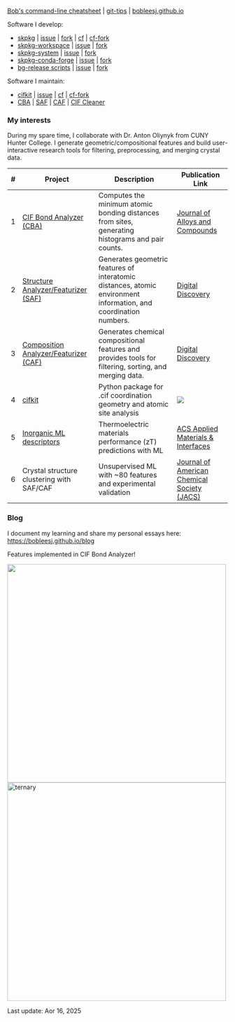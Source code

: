 [Bob's command-line cheatsheet](https://github.com/bobleesj/command-line-cheatsheet/) | [git-tips](https://github.com/bobleesj/tips) | [bobleesj.github.io](https://github.com/bobleesj/bobleesj.github.io)

Software I develop:

- [skpkg](https://github.com/Billingegroup/scikit-package) | [issue](https://github.com/Billingegroup/scikit-package/issues) | [fork](https://github.com/bobleesj/scikit-package) | [cf](https://github.com/conda-forge/scikit-package-feedstock) | [cf-fork](https://github.com/bobleesj/scikit-package-feedstock)
- [skpkg-workspace](https://github.com/Billingegroup/scikit-package-workspace) | [issue](https://github.com/Billingegroup/scikit-package-workspace/issues) | [fork](https://github.com/bobleesj/scikit-package-workspace)
- [skpkg-system](https://github.com/Billingegroup/scikit-package-system) | [issue](https://github.com/Billingegroup/scikit-package-system/issues) | [fork](https://github.com/bobleesj/scikit-package-system)
- [skpkg-conda-forge](https://github.com/Billingegroup/scikit-pacakge-conda-forge) | [issue](https://github.com/Billingegroup/scikit-package-conda-forge/issues) | [fork](https://github.com/bobleesj/scikit-pacakge-conda-forge)
- [bg-release scripts](https://github.com/Billingegroup/release-scripts) | [issue](https://github.com/Billingegroup/release-scripts/issues) | [fork](https://github.com/bobleesj/release-scripts)

Software I maintain:

- [cifkit](https://github.com/bobleesj/cifkit) | [issue]() | [cf](https://github.com/conda-forge/cifkit-feedstock) | [cf-fork](https://github.com/bobleesj/cifkit-feedstock)
- [CBA](https://github.com/bobleesj/cif-bond-analyzer) | [SAF](https://github.com/bobleesj/structure-analyzer-featurizer) | [CAF](https://github.com/bobleesj/composition-analyzer-featurizer) | [CIF Cleaner](https://github.com/bobleesj/cif-cleaner)

### My interests

During my spare time, I collaborate with Dr. Anton Oliynyk from CUNY Hunter College. I generate geometric/compositional features and build user-interactive research tools for filtering, preprocessing, and merging crystal data.

| # | Project                                   | Description                                                                                                     |  Publication Link |
|---|---------------------------------------------|-----------------------------------------------------------------------------------------------------------------|------------------|
| 1 | [CIF Bond Analyzer (CBA)](https://github.com/bobleesj/cif-bond-analyzer) | Computes the minimum atomic bonding distances from sites, generating histograms and pair counts.                  | [Journal of Alloys and Compounds](https://doi.org/10.1016/j.jallcom.2023.173241)  |
| 2 | [Structure Analyzer/Featurizer (SAF)](https://github.com/bobleesj/structure-analyzer-featurizer) | Generates geometric features of interatomic distances, atomic environment information, and coordination numbers. |  [Digital Discovery](https://doi.org/10.1039/D4DD00332B) |
| 3 | [Composition Analyzer/Featurizer (CAF)](https://github.com/bobleesj/composition-analyzer-featurizer) | Generates chemical compositional features and provides tools for filtering, sorting, and merging data.        | [Digital Discovery](https://doi.org/10.1039/D4DD00332B) |
| 4 | [cifkit](https://github.com/bobleesj/cifkit) | Python package for .cif coordination geometry and atomic site analysis | <a href="https://joss.theoj.org/papers/9016ae27b8c6fddffaae5aeb8be18d19"><img src="https://joss.theoj.org/papers/9016ae27b8c6fddffaae5aeb8be18d19/status.svg"></a>|  
| 5 | [Inorganic ML descriptors](https://www.sciencedirect.com/science/article/pii/S2352340924001495) | Thermoelectric materials performance (zT) predictions with ML | [ACS Applied Materials & Interfaces](https://pubs.acs.org/doi/10.1021/acsami.4c19149)|  
| 6| Crystal structure clustering with SAF/CAF | Unsupervised ML with ~80 features and experimental validation | [Journal of American Chemical Society (JACS)](https://pubs.acs.org/doi/10.1021/jacs.5c03510) |  

### Blog

I document my learning and share my personal essays here: https://bobleesj.github.io/blog

Features implemented in CIF Bond Analyzer!

<img src="https://github.com/bobleesj/bobleesj/assets/14892262/e545f71a-e24f-4ab4-97cb-7fa83dc69100" align="left" width="500">

<img width="500" alt="ternary" src="https://github.com/bobleesj/bobleesj/assets/14892262/65e3bd76-8aaa-4a2b-b858-d3b83102867a">

Last update: Aor 16, 2025
